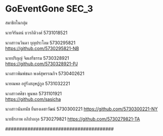 # GoEventGone SEC_3

สมาชิกในกลุ่ม

นายจิรันตน์    	 บวรกิติวงศ์     5731018521    

นางสาวนวินดา	 บุญประโลม     5730295821      
https://github.com/5730295821-NB

นายปริญญ์     	 จิตเสรีธรรม    5730328921     
https://github.com/5730328921-PJ

นางสาวพิมพ์ชนก     พงศ์สุพรรณกิจ   5730402621      

นายณพล       	 อยู่รังสฤษฎ์กูล   5731032221      

นางสาวศศิชา  	 พูนพล         5731101921  
https://github.com/sasicha

นางสาวนันทนัช      ยืนยงเดชาวัฒน์  5730300221 
https://github.com/5730300221-NY

นายธีรภาพ         อภิปาลกุล      5730279821
https://github.com/5730279821-TA

#######################################


